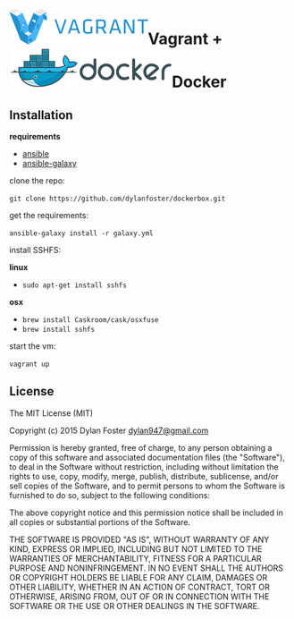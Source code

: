 # ![](/assets/vagrant.png)Vagrant + ![](/assets/docker.png)Docker

## Installation

**requirements**

 - [ansible](http://docs.ansible.com/ansible/index.html)
 - [ansible-galaxy](https://galaxy.ansible.com/)

clone the repo:

`git clone https://github.com/dylanfoster/dockerbox.git`

get the requirements:

`ansible-galaxy install -r galaxy.yml`

install SSHFS:

**linux**
  - `sudo apt-get install sshfs`

**osx**

  - `brew install Caskroom/cask/osxfuse`
  - `brew install sshfs`

start the vm:

`vagrant up`

## License

The MIT License (MIT)

Copyright (c) 2015 Dylan Foster <dylan947@gmail.com>

Permission is hereby granted, free of charge, to any person obtaining a copy
of this software and associated documentation files (the "Software"), to deal
in the Software without restriction, including without limitation the rights
to use, copy, modify, merge, publish, distribute, sublicense, and/or sell
copies of the Software, and to permit persons to whom the Software is
furnished to do so, subject to the following conditions:

The above copyright notice and this permission notice shall be included in
all copies or substantial portions of the Software.

THE SOFTWARE IS PROVIDED "AS IS", WITHOUT WARRANTY OF ANY KIND, EXPRESS OR
IMPLIED, INCLUDING BUT NOT LIMITED TO THE WARRANTIES OF MERCHANTABILITY,
FITNESS FOR A PARTICULAR PURPOSE AND NONINFRINGEMENT. IN NO EVENT SHALL THE
AUTHORS OR COPYRIGHT HOLDERS BE LIABLE FOR ANY CLAIM, DAMAGES OR OTHER
LIABILITY, WHETHER IN AN ACTION OF CONTRACT, TORT OR OTHERWISE, ARISING FROM,
OUT OF OR IN CONNECTION WITH THE SOFTWARE OR THE USE OR OTHER DEALINGS IN
THE SOFTWARE.
